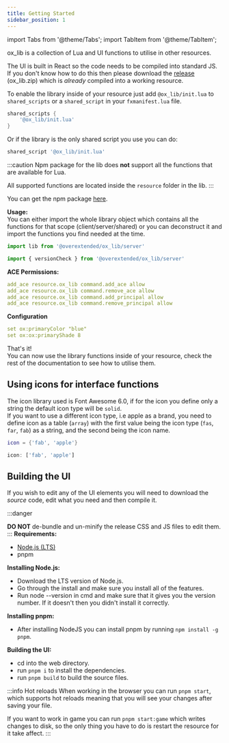 ```yaml
---
title: Getting Started
sidebar_position: 1
---
```


import Tabs from '@theme/Tabs';
import TabItem from '@theme/TabItem';

ox_lib is a collection of Lua and UI functions to utilise in other resources.

The UI is built in React so the code needs to be compiled into standard JS.  
If you don't know how to do this then please download the [release](https://github.com/overextended/ox_lib/releases/latest) (ox_lib.zip) which is *already* compiled into a working resource.

<Tabs>
<TabItem value='Lua'>

To enable the library inside of your resource just add `@ox_lib/init.lua` to `shared_scripts` or
a `shared_script` in your `fxmanifest.lua` file.

```lua
shared_scripts {
    '@ox_lib/init.lua'
}
```

Or if the library is the only shared script you use you can do:

```lua
shared_script '@ox_lib/init.lua'
```

</TabItem>
<TabItem value='JS/TS'>

:::caution
Npm package for the lib does **not** support all the functions that are available for Lua.

All supported functions are located inside the `resource` folder in the lib.
:::

You can get the npm package [here](https://npmjs.com/package/@overextended/ox_lib).

**Usage:**  
You can either import the whole library object which contains all the functions for that scope (client/server/shared) or you can deconstruct it and import the functions you find needed at the time.

```ts
import lib from '@overextended/ox_lib/server'
```

```ts
import { versionCheck } from '@overextended/ox_lib/server'
```

</TabItem>
</Tabs>

**ACE Permissions:**

```yaml
add_ace resource.ox_lib command.add_ace allow
add_ace resource.ox_lib command.remove_ace allow
add_ace resource.ox_lib command.add_principal allow
add_ace resource.ox_lib command.remove_principal allow
```

**Configuration**

```yaml
set ox:primaryColor "blue"
set ox:ox:primaryShade 8
```

That's it!  
You can now use the library functions inside of your resource, check the rest of the documentation to see how to utilise them.

## Using icons for interface functions

The icon library used is Font Awesome 6.0, if for the icon you define only a string the default icon type will be `solid`.  
If you want to use a different icon type, i.e apple as a brand, you need to define icon as a table (`array`) with the first value being the icon type (`fas`, `far`, `fab`) as a string, and the second being the icon name.

<Tabs>
<TabItem value='Lua'>

```lua
icon = {'fab', 'apple'}
```

</TabItem>
<TabItem value='JS/TS'>

```ts
icon: ['fab', 'apple']
```

</TabItem>
</Tabs>

## Building the UI

If you wish to edit any of the UI elements you will need to download the *source* code, edit what you need and then compile it.

:::danger

**DO NOT** de-bundle and un-minify the release CSS and JS files to edit them.
:::
**Requirements:**

* [Node.js (LTS)](https://nodejs.org/)
* pnpm

**Installing Node.js:**

* Download the LTS version of Node.js.
* Go through the install and make sure you install all of the features.
* Run node --version in cmd and make sure that it gives you the version number. If it doesn't then you didn't install it correctly.

**Installing pnpm:**

* After installing NodeJS you can install pnpm by running `npm install -g pnpm`.

**Building the UI:**

* cd into the web directory.
* run `pnpm i` to install the dependencies.
* run `pnpm build` to build the source files.

:::info Hot reloads
When working in the browser you can run `pnpm start`, which supports hot reloads meaning that
you will see your changes after saving your file.

If you want to work in game you can run `pnpm start:game` which writes changes to disk, so
the only thing you have to do is restart the resource for it take affect.
:::
